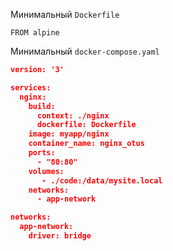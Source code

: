 Минимальный `Dockerfile`
```
FROM alpine
```

Минимальный `docker-compose.yaml`
```json
version: '3'

services:
  nginx:
    build:
      context: ./nginx
      dockerfile: Dockerfile
    image: myapp/nginx
    container_name: nginx_otus
    ports:
      - "80:80"
    volumes:
       - ./code:/data/mysite.local
    networks:
      - app-network

networks:
  app-network:
    driver: bridge
```